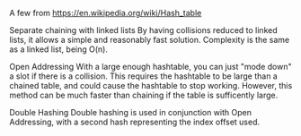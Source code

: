 A few from https://en.wikipedia.org/wiki/Hash_table

Separate chaining with linked lists
By having collisions reduced to linked lists, it allows a simple
and reasonably fast solution. Complexity is the same as a linked
list, being O(n).

Open Addressing
With a large enough hashtable, you can just "mode down" a slot
if there is a collision. This requires the hashtable to be large than
a chained table, and could cause the hashtable to stop working. However,
this method can be much faster than chaining if the table is sufficently large.

Double Hashing
Double hashing is used in conjunction with Open Addressing, with a second hash
representing the index offset used.